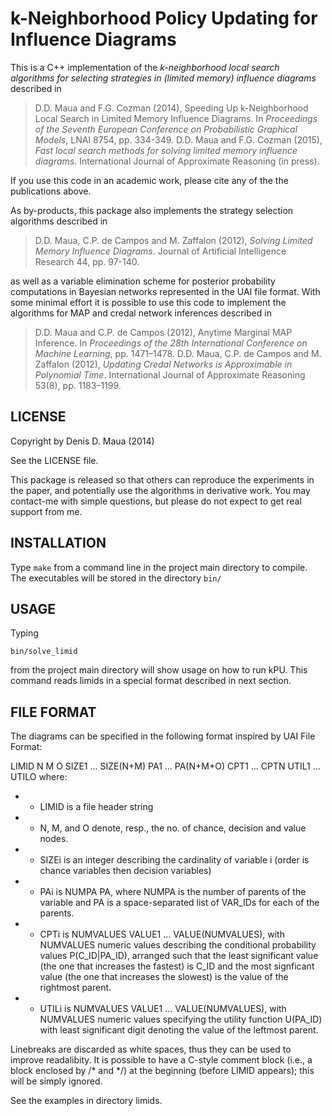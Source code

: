 k-Neighborhood Policy Updating for Influence Diagrams
=====================================================

This is a C++ implementation of the *k-neighborhood local search algorithms for selecting strategies in (limited memory) influence diagrams* described in

>    D.D. Maua and F.G. Cozman (2014), Speeding Up k-Neighborhood Local Search in Limited Memory Influence Diagrams. In _Proceedings of the Seventh European Conference on Probabilistic Graphical Models_, LNAI 8754, pp. 334-349.
>    D.D. Maua and F.G. Cozman (2015), _Fast local search methods for solving limited memory influence diagrams_. International Journal of Approximate Reasoning (in press).    
    
If you use this code in an academic work, please cite any of the the publications above.

As by-products, this package also implements the strategy selection algorithms described in

>    D.D. Maua, C.P. de Campos and M. Zaffalon (2012), _Solving Limited Memory Influence Diagrams_. Journal of Artificial Intelligence Research 44, pp. 97-140. 

as well as a variable elimination scheme for posterior probability computations in Bayesian networks represented in the UAI file format. With some minimal effort it is possible to use this code to implement the algorithms for MAP and credal network inferences described in

>   D.D. Maua and C.P. de Campos (2012), Anytime Marginal MAP Inference. In _Proceedings of the 28th International Conference on Machine Learning_, pp. 1471–1478.
>   D.D. Maua, C.P. de Campos and M. Zaffalon (2012), _Updating Credal Networks is Approximable in Polynomial Time_. International Journal of Approximate Reasoning 53(8), pp. 1183–1199.

LICENSE
-------
    
Copyright by Denis D. Maua (2014)

See the LICENSE file.

This package is released so that others can reproduce the experiments in the paper, and potentially use the algorithms in derivative work. You may contact-me with simple questions, but please do not expect to get real support from me.

INSTALLATION
------------

Type `make` from a command line in the project main  directory to compile. The executables will be stored in the directory `bin/`

USAGE
-----

Typing
   
  `bin/solve_limid`
   
from the project main directory will show usage on how to run kPU. This command reads limids in a special format described in next section.

FILE FORMAT
-----------

The diagrams can be specified in the following format inspired by UAI File Format:

  LIMID N M O SIZE1 ... SIZE(N+M) PA1 ... PA(N+M+O) CPT1 ... CPTN UTIL1 ... UTILO
  where:
  *  - LIMID is a file header string
  *  - N, M, and O denote, resp., the no. of chance, decision and value nodes.
  *  - SIZEi is an integer describing the cardinality of variable i (order is chance variables then decision variables)
  *  - PAi is NUMPA PA, where NUMPA is the number of parents of the variable and PA is a space-separated list of VAR_IDs for each of the parents. 
  *  - CPTi is NUMVALUES VALUE1 ... VALUE(NUMVALUES), with NUMVALUES numeric values describing the conditional probability values P(C_ID|PA_ID), arranged such that the least significant value (the one that increases the fastest) is C_ID and the most signficant value (the one that increases the slowest) is the value of the rightmost parent.
  *  - UTILi is NUMVALUES VALUE1 ... VALUE(NUMVALUES), with NUMVALUES numeric values specifying the utility function U(PA_ID) with least significant digit denoting the value of the leftmost parent.

 Linebreaks are discarded as white spaces, thus they can be used to improve readalibity. It is possible to have a C-style comment block (i.e., a block enclosed by /* and */) at the beginning (before LIMID appears); this will be simply ignored.
 
 See the examples in directory limids.
